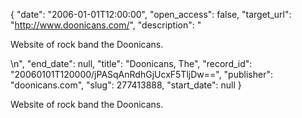 {
  "date": "2006-01-01T12:00:00", 
  "open_access": false, 
  "target_url": "http://www.doonicans.com/", 
  "description": "<p>Website of rock band the Doonicans.</p>\n", 
  "end_date": null, 
  "title": "Doonicans, The", 
  "record_id": "20060101T120000/jPASqAnRdhGjUcxF5TljDw==", 
  "publisher": "doonicans.com", 
  "slug": 277413888, 
  "start_date": null
}

<p>Website of rock band the Doonicans.</p>
